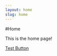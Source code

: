 ```yaml
---
layout: home
slug: home
---
```


#Home

This is the home page!

<a href="#" class="btn btn-primary">Test Button</a>
